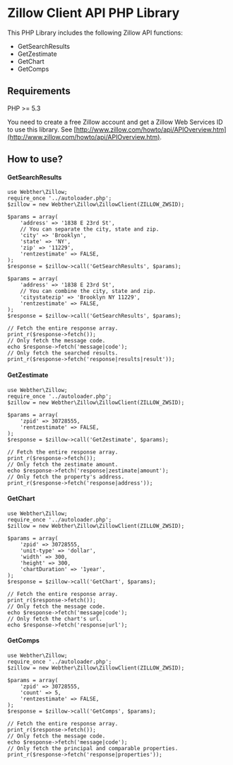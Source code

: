 # Zillow Client API PHP Library

This PHP Library includes the following Zillow API functions:

* GetSearchResults
* GetZestimate
* GetChart
* GetComps

Requirements
-------------------------------------------------------------------------------
PHP >= 5.3

You need to create a free Zillow account and get a Zillow Web Services ID to
use this library. See [http://www.zillow.com/howto/api/APIOverview.htm](http://www.zillow.com/howto/api/APIOverview.htm).

How to use?
-------------------------------------------------------------------------------

#### GetSearchResults
```
use Webther\Zillow;
require_once '../autoloader.php';
$zillow = new Webther\Zillow\ZillowClient(ZILLOW_ZWSID);

$params = array(
    'address' => '1838 E 23rd St',
    // You can separate the city, state and zip.
    'city' => 'Brooklyn',
    'state' => 'NY',
    'zip' => '11229',
    'rentzestimate' => FALSE,
);
$response = $zillow->call('GetSearchResults', $params);

$params = array(
    'address' => '1838 E 23rd St',
    // You can combine the city, state and zip.
    'citystatezip' => 'Brooklyn NY 11229',
    'rentzestimate' => FALSE,
);
$response = $zillow->call('GetSearchResults', $params);

// Fetch the entire response array.
print_r($response->fetch());
// Only fetch the message code.
echo $response->fetch('message|code');
// Only fetch the searched results.
print_r($response->fetch('response|results|result'));
```

#### GetZestimate
```
use Webther\Zillow;
require_once '../autoloader.php';
$zillow = new Webther\Zillow\ZillowClient(ZILLOW_ZWSID);

$params = array(
    'zpid' => 30728555,
    'rentzestimate' => FALSE,
);
$response = $zillow->call('GetZestimate', $params);

// Fetch the entire response array.
print_r($response->fetch());
// Only fetch the zestimate amount.
echo $response->fetch('response|zestimate|amount');
// Only fetch the property's address.
print_r($response->fetch('response|address'));
```

#### GetChart
```
use Webther\Zillow;
require_once '../autoloader.php';
$zillow = new Webther\Zillow\ZillowClient(ZILLOW_ZWSID);

$params = array(
    'zpid' => 30728555,
    'unit-type' => 'dollar',
    'width' => 300,
    'height' => 300,
    'chartDuration' => '1year',
);
$response = $zillow->call('GetChart', $params);

// Fetch the entire response array.
print_r($response->fetch());
// Only fetch the message code.
echo $response->fetch('message|code');
// Only fetch the chart's url.
echo $response->fetch('response|url');
```

#### GetComps
```
use Webther\Zillow;
require_once '../autoloader.php';
$zillow = new Webther\Zillow\ZillowClient(ZILLOW_ZWSID);

$params = array(
    'zpid' => 30728555,
    'count' => 5,
    'rentzestimate' => FALSE,
);
$response = $zillow->call('GetComps', $params);

// Fetch the entire response array.
print_r($response->fetch());
// Only fetch the message code.
echo $response->fetch('message|code');
// Only fetch the principal and comparable properties.
print_r($response->fetch('response|properties'));
```
